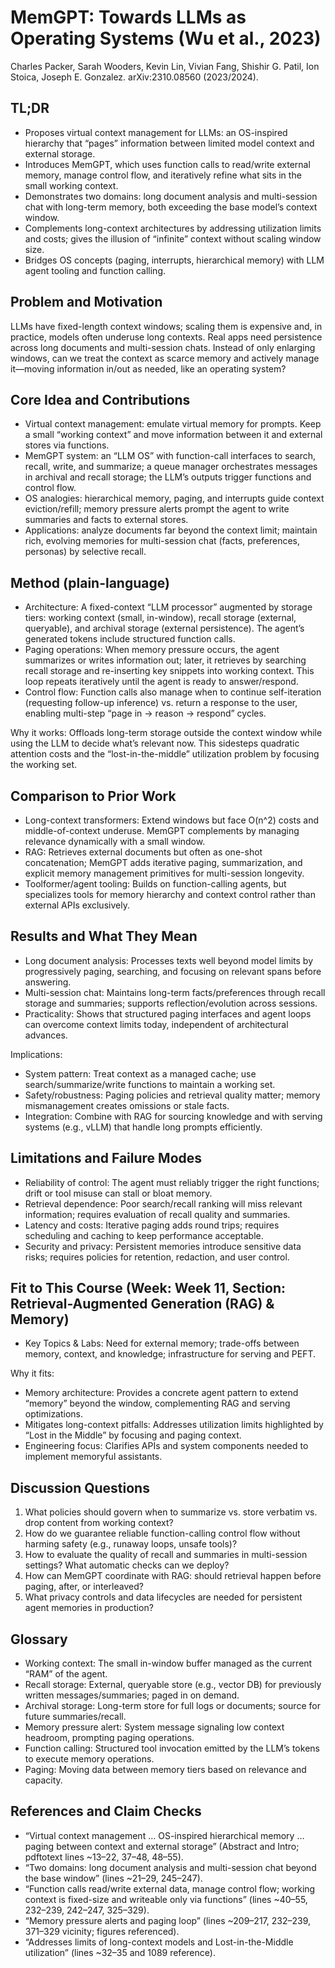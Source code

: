 # MemGPT: Towards LLMs as Operating Systems (Wu et al., 2023)

Charles Packer, Sarah Wooders, Kevin Lin, Vivian Fang, Shishir G. Patil, Ion Stoica, Joseph E. Gonzalez. arXiv:2310.08560 (2023/2024).

## TL;DR
- Proposes virtual context management for LLMs: an OS-inspired hierarchy that “pages” information between limited model context and external storage.
- Introduces MemGPT, which uses function calls to read/write external memory, manage control flow, and iteratively refine what sits in the small working context.
- Demonstrates two domains: long document analysis and multi-session chat with long-term memory, both exceeding the base model’s context window.
- Complements long-context architectures by addressing utilization limits and costs; gives the illusion of “infinite” context without scaling window size.
- Bridges OS concepts (paging, interrupts, hierarchical memory) with LLM agent tooling and function calling.

## Problem and Motivation
LLMs have fixed-length context windows; scaling them is expensive and, in practice, models often underuse long contexts. Real apps need persistence across long documents and multi-session chats. Instead of only enlarging windows, can we treat the context as scarce memory and actively manage it—moving information in/out as needed, like an operating system?

## Core Idea and Contributions
- Virtual context management: emulate virtual memory for prompts. Keep a small “working context” and move information between it and external stores via functions.
- MemGPT system: an “LLM OS” with function-call interfaces to search, recall, write, and summarize; a queue manager orchestrates messages in archival and recall storage; the LLM’s outputs trigger functions and control flow.
- OS analogies: hierarchical memory, paging, and interrupts guide context eviction/refill; memory pressure alerts prompt the agent to write summaries and facts to external stores.
- Applications: analyze documents far beyond the context limit; maintain rich, evolving memories for multi-session chat (facts, preferences, personas) by selective recall.

## Method (plain-language)
- Architecture: A fixed-context “LLM processor” augmented by storage tiers: working context (small, in-window), recall storage (external, queryable), and archival storage (external persistence). The agent’s generated tokens include structured function calls.
- Paging operations: When memory pressure occurs, the agent summarizes or writes information out; later, it retrieves by searching recall storage and re-inserting key snippets into working context. This loop repeats iteratively until the agent is ready to answer/respond.
- Control flow: Function calls also manage when to continue self-iteration (requesting follow-up inference) vs. return a response to the user, enabling multi-step “page in → reason → respond” cycles.

Why it works: Offloads long-term storage outside the context window while using the LLM to decide what’s relevant now. This sidesteps quadratic attention costs and the “lost-in-the-middle” utilization problem by focusing the working set.

## Comparison to Prior Work
- Long-context transformers: Extend windows but face O(n^2) costs and middle-of-context underuse. MemGPT complements by managing relevance dynamically with a small window.
- RAG: Retrieves external documents but often as one-shot concatenation; MemGPT adds iterative paging, summarization, and explicit memory management primitives for multi-session longevity.
- Toolformer/agent tooling: Builds on function-calling agents, but specializes tools for memory hierarchy and context control rather than external APIs exclusively.

## Results and What They Mean
- Long document analysis: Processes texts well beyond model limits by progressively paging, searching, and focusing on relevant spans before answering.
- Multi-session chat: Maintains long-term facts/preferences through recall storage and summaries; supports reflection/evolution across sessions.
- Practicality: Shows that structured paging interfaces and agent loops can overcome context limits today, independent of architectural advances.

Implications:
- System pattern: Treat context as a managed cache; use search/summarize/write functions to maintain a working set.
- Safety/robustness: Paging policies and retrieval quality matter; memory mismanagement creates omissions or stale facts.
- Integration: Combine with RAG for sourcing knowledge and with serving systems (e.g., vLLM) that handle long prompts efficiently.

## Limitations and Failure Modes
- Reliability of control: The agent must reliably trigger the right functions; drift or tool misuse can stall or bloat memory.
- Retrieval dependence: Poor search/recall ranking will miss relevant information; requires evaluation of recall quality and summaries.
- Latency and costs: Iterative paging adds round trips; requires scheduling and caching to keep performance acceptable.
- Security and privacy: Persistent memories introduce sensitive data risks; requires policies for retention, redaction, and user control.

## Fit to This Course (Week: Week 11, Section: Retrieval-Augmented Generation (RAG) & Memory)
- Key Topics & Labs: Need for external memory; trade-offs between memory, context, and knowledge; infrastructure for serving and PEFT.

Why it fits:
- Memory architecture: Provides a concrete agent pattern to extend “memory” beyond the window, complementing RAG and serving optimizations.
- Mitigates long-context pitfalls: Addresses utilization limits highlighted by “Lost in the Middle” by focusing and paging context.
- Engineering focus: Clarifies APIs and system components needed to implement memoryful assistants.

## Discussion Questions
1) What policies should govern when to summarize vs. store verbatim vs. drop content from working context?
2) How do we guarantee reliable function-calling control flow without harming safety (e.g., runaway loops, unsafe tools)?
3) How to evaluate the quality of recall and summaries in multi-session settings? What automatic checks can we deploy?
4) How can MemGPT coordinate with RAG: should retrieval happen before paging, after, or interleaved?
5) What privacy controls and data lifecycles are needed for persistent agent memories in production?

## Glossary
- Working context: The small in-window buffer managed as the current “RAM” of the agent.
- Recall storage: External, queryable store (e.g., vector DB) for previously written messages/summaries; paged in on demand.
- Archival storage: Long-term store for full logs or documents; source for future summaries/recall.
- Memory pressure alert: System message signaling low context headroom, prompting paging operations.
- Function calling: Structured tool invocation emitted by the LLM’s tokens to execute memory operations.
- Paging: Moving data between memory tiers based on relevance and capacity.

## References and Claim Checks
- “Virtual context management … OS-inspired hierarchical memory … paging between context and external storage” (Abstract and Intro; pdftotext lines ~13–22, 37–48, 48–55).
- “Two domains: long document analysis and multi-session chat beyond the base window” (lines ~21–29, 245–247).
- “Function calls read/write external data, manage control flow; working context is fixed-size and writeable only via functions” (lines ~40–55, 232–239, 242–247, 325–329).
- “Memory pressure alerts and paging loop” (lines ~209–217, 232–239, 371–329 vicinity; figures referenced).
- “Addresses limits of long-context models and Lost-in-the-Middle utilization” (lines ~32–35 and 1089 reference).

